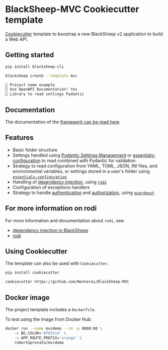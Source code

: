 # BlackSheep-MVC Cookiecutter template
[Cookiecutter](https://github.com/cookiecutter/cookiecutter) template to
boostrap a new BlackSheep v2 application to build a Web API.

## Getting started

```bash
pip install blacksheep-cli
```

```bash
blacksheep create --template mvc

🚀 Project name example
📜 Use OpenAPI Documentation? Yes
🔧 Library to read settings Pydantic
```

## Documentation
The documentation of the [framework can be read here](https://www.neoteroi.dev/blacksheep/).

## Features

- Basic folder structure
- Settings handled using [Pydantic Settings Management](https://docs.pydantic.dev/latest/usage/settings/) or [essentials-configuration](https://github.com/Neoteroi/essentials-configuration)
  to read combined with Pydantic for validation
- Strategy to read configuration from YAML, TOML, JSON, INI files, and
  environmental variables, or settings stored in a user's folder using
  [`essentials-configuration`](https://github.com/Neoteroi/essentials-configuration)
- Handling of [dependency injection](https://www.neoteroi.dev/blacksheep/dependency-injection/), using [`rodi`](https://github.com/RobertoPrevato/rodi)
- Configuration of exceptions handlers
- Strategy to handle [authentication](https://www.neoteroi.dev/blacksheep/authentication/) and [authorization](https://www.neoteroi.dev/blacksheep/authorization/), using [`guardpost`](https://github.com/RobertoPrevato/GuardPost)

## For more information on rodi

For more information and documentation about `rodi`, see:

- [dependency injection in BlackSheep](https://www.neoteroi.dev/blacksheep/dependency-injection/)
- [rodi](https://github.com/RobertoPrevato/rodi)

## Using Cookiecutter

The template can also be used with `Cookiecutter`.

```bash
pip install cookiecutter

cookiecutter https://github.com/Neoteroi/BlackSheep-MVC
```

## Docker image

The project template includes a `Dockerfile`.

To test using the image from Docker Hub:

```bash
docker run --name mvcdemo --rm -p 8080:80 \
    -e BG_COLOR='#fd7e14' \
    -e APP_ROUTE_PREFIX='orange' \
    robertoprevato/mvcdemo
```
